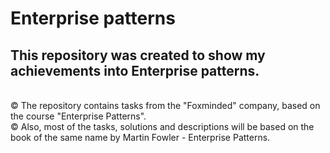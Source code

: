 # Enterprise patterns
## This repository was created to show my achievements into Enterprise patterns.

<br/>
© The repository contains tasks from the "Foxminded" company, based on the course "Enterprise Patterns".
<br/>
© Also, most of the tasks, solutions and descriptions will be based on the book of the same name by Martin Fowler - Enterprise Patterns.
